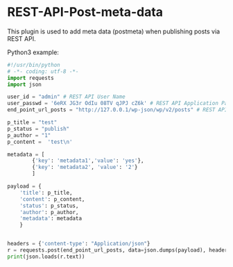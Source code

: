 # REST-API-Post-meta-data
This plugin is used to add meta data (postmeta) when publishing posts via REST API.

Python3 example:
````python
#!/usr/bin/python
# -*- coding: utf-8 -*-
import requests
import json

user_id = "admin" # REST API User Name
user_passwd = '6eRX JG3r OdIu 08TV qJPJ cZ6k' # REST API Application Passwords
end_point_url_posts = "http://127.0.0.1/wp-json/wp/v2/posts" # REST API URL

p_title = "test"
p_status = "publish"
p_author = "1"
p_content =  'test\n'

metadata = [
        {'key': 'metadata1','value': 'yes'},
        {'key': 'metadata2', 'value': '2'}
        ]

payload = {
    'title': p_title,
    'content': p_content,
    'status': p_status,
    'author': p_author,
    'metadata': metadata
    }


headers = {'content-type': "Application/json"}
r = requests.post(end_point_url_posts, data=json.dumps(payload), headers=headers, auth=(user_id, user_passwd))
print(json.loads(r.text))
````
